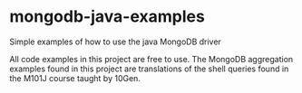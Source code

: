 mongodb-java-examples
=====================

Simple examples of how to use the java MongoDB driver

All code examples in this project are free to use.  The MongoDB aggregation examples found in this project
are translations of the shell queries found in the M101J course taught by 10Gen.
